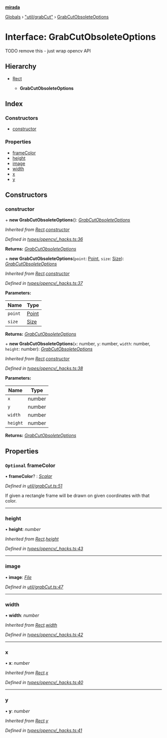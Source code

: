 **[mirada](../README.md)**

[Globals](../README.md) › ["util/grabCut"](../modules/_util_grabcut_.md) › [GrabCutObsoleteOptions](_util_grabcut_.grabcutobsoleteoptions.md)

# Interface: GrabCutObsoleteOptions

TODO remove this - just wrap opencv API

## Hierarchy

* [Rect](../classes/_types_opencv__hacks_.rect.md)

  * **GrabCutObsoleteOptions**

## Index

### Constructors

* [constructor](_util_grabcut_.grabcutobsoleteoptions.md#constructor)

### Properties

* [frameColor](_util_grabcut_.grabcutobsoleteoptions.md#optional-framecolor)
* [height](_util_grabcut_.grabcutobsoleteoptions.md#height)
* [image](_util_grabcut_.grabcutobsoleteoptions.md#image)
* [width](_util_grabcut_.grabcutobsoleteoptions.md#width)
* [x](_util_grabcut_.grabcutobsoleteoptions.md#x)
* [y](_util_grabcut_.grabcutobsoleteoptions.md#y)

## Constructors

###  constructor

\+ **new GrabCutObsoleteOptions**(): *[GrabCutObsoleteOptions](_util_grabcut_.grabcutobsoleteoptions.md)*

*Inherited from [Rect](../classes/_types_opencv__hacks_.rect.md).[constructor](../classes/_types_opencv__hacks_.rect.md#constructor)*

*Defined in [types/opencv/_hacks.ts:36](https://github.com/cancerberoSgx/mirada/blob/cd60774/mirada/src/types/opencv/_hacks.ts#L36)*

**Returns:** *[GrabCutObsoleteOptions](_util_grabcut_.grabcutobsoleteoptions.md)*

\+ **new GrabCutObsoleteOptions**(`point`: [Point](../classes/_types_opencv__hacks_.point.md), `size`: [Size](../classes/_types_opencv__hacks_.size.md)): *[GrabCutObsoleteOptions](_util_grabcut_.grabcutobsoleteoptions.md)*

*Inherited from [Rect](../classes/_types_opencv__hacks_.rect.md).[constructor](../classes/_types_opencv__hacks_.rect.md#constructor)*

*Defined in [types/opencv/_hacks.ts:37](https://github.com/cancerberoSgx/mirada/blob/cd60774/mirada/src/types/opencv/_hacks.ts#L37)*

**Parameters:**

Name | Type |
------ | ------ |
`point` | [Point](../classes/_types_opencv__hacks_.point.md) |
`size` | [Size](../classes/_types_opencv__hacks_.size.md) |

**Returns:** *[GrabCutObsoleteOptions](_util_grabcut_.grabcutobsoleteoptions.md)*

\+ **new GrabCutObsoleteOptions**(`x`: number, `y`: number, `width`: number, `height`: number): *[GrabCutObsoleteOptions](_util_grabcut_.grabcutobsoleteoptions.md)*

*Inherited from [Rect](../classes/_types_opencv__hacks_.rect.md).[constructor](../classes/_types_opencv__hacks_.rect.md#constructor)*

*Defined in [types/opencv/_hacks.ts:38](https://github.com/cancerberoSgx/mirada/blob/cd60774/mirada/src/types/opencv/_hacks.ts#L38)*

**Parameters:**

Name | Type |
------ | ------ |
`x` | number |
`y` | number |
`width` | number |
`height` | number |

**Returns:** *[GrabCutObsoleteOptions](_util_grabcut_.grabcutobsoleteoptions.md)*

## Properties

### `Optional` frameColor

• **frameColor**? : *[Scalar](../classes/_types_opencv__hacks_.scalar.md)*

*Defined in [util/grabCut.ts:51](https://github.com/cancerberoSgx/mirada/blob/cd60774/mirada/src/util/grabCut.ts#L51)*

If given a rectangle frame will be drawn on given coordinates with that color.

___

###  height

• **height**: *number*

*Inherited from [Rect](../classes/_types_opencv__hacks_.rect.md).[height](../classes/_types_opencv__hacks_.rect.md#height)*

*Defined in [types/opencv/_hacks.ts:43](https://github.com/cancerberoSgx/mirada/blob/cd60774/mirada/src/types/opencv/_hacks.ts#L43)*

___

###  image

• **image**: *[File](../classes/_file_.file.md)*

*Defined in [util/grabCut.ts:47](https://github.com/cancerberoSgx/mirada/blob/cd60774/mirada/src/util/grabCut.ts#L47)*

___

###  width

• **width**: *number*

*Inherited from [Rect](../classes/_types_opencv__hacks_.rect.md).[width](../classes/_types_opencv__hacks_.rect.md#width)*

*Defined in [types/opencv/_hacks.ts:42](https://github.com/cancerberoSgx/mirada/blob/cd60774/mirada/src/types/opencv/_hacks.ts#L42)*

___

###  x

• **x**: *number*

*Inherited from [Rect](../classes/_types_opencv__hacks_.rect.md).[x](../classes/_types_opencv__hacks_.rect.md#x)*

*Defined in [types/opencv/_hacks.ts:40](https://github.com/cancerberoSgx/mirada/blob/cd60774/mirada/src/types/opencv/_hacks.ts#L40)*

___

###  y

• **y**: *number*

*Inherited from [Rect](../classes/_types_opencv__hacks_.rect.md).[y](../classes/_types_opencv__hacks_.rect.md#y)*

*Defined in [types/opencv/_hacks.ts:41](https://github.com/cancerberoSgx/mirada/blob/cd60774/mirada/src/types/opencv/_hacks.ts#L41)*